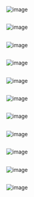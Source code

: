 ![image](https://github.com/user-attachments/assets/45cab8eb-a5c3-47ea-b03d-4d0e2db08098)
##
![image](https://github.com/user-attachments/assets/4c1edbf4-976f-47e6-a885-5b1092447b3f)
##
![image](https://github.com/user-attachments/assets/064742db-5199-487a-9d34-a5b9978f81f1)
##
![image](https://github.com/user-attachments/assets/36a2c0ef-23a8-47b0-b4ac-1eee04cb357a)
##
![image](https://github.com/user-attachments/assets/35e07c30-3d79-449d-b55d-93bdaa42e580)
##
![image](https://github.com/user-attachments/assets/91b8edbd-9f17-49ca-8657-1728a7541f39)
##
![image](https://github.com/user-attachments/assets/51f3bc5b-1ba1-4e5b-a41f-58cce8bb9f0e)
##
![image](https://github.com/user-attachments/assets/69f10ca1-c56a-42ae-99df-50d929f69e04)
##
![image](https://github.com/user-attachments/assets/a0d46a94-5696-44c8-82ca-2270cd8a529c)
##
![image](https://github.com/user-attachments/assets/812f2b9a-98d3-4371-8bb4-3e147e6af64b)
##
![image](https://github.com/user-attachments/assets/1006fc11-a821-4e49-97ee-bf1b99309241)
